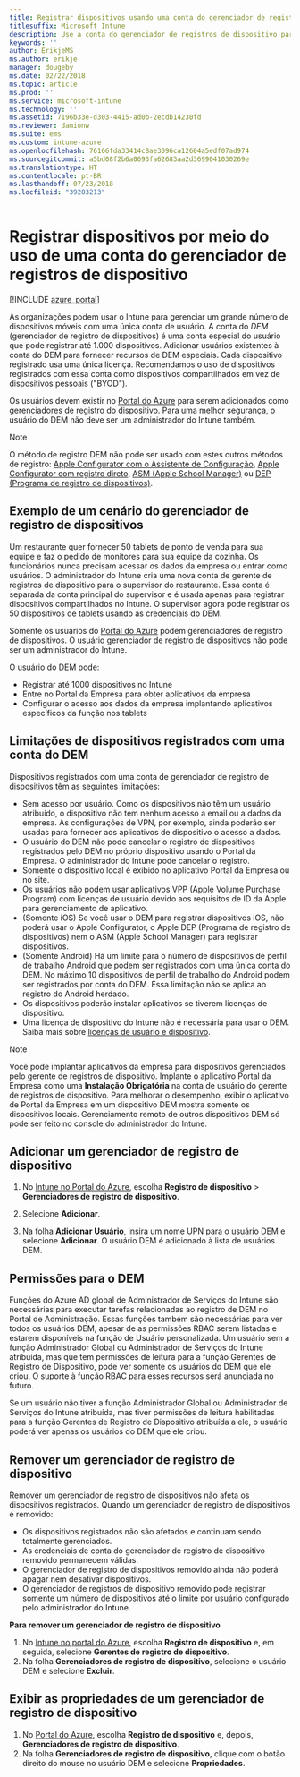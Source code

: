 ```yaml
---
title: Registrar dispositivos usando uma conta do gerenciador de registros de dispositivo
titlesuffix: Microsoft Intune
description: Use a conta do gerenciador de registros de dispositivo para registrar dispositivos no Intune. "
keywords: ''
author: ErikjeMS
ms.author: erikje
manager: dougeby
ms.date: 02/22/2018
ms.topic: article
ms.prod: ''
ms.service: microsoft-intune
ms.technology: ''
ms.assetid: 7196b33e-d303-4415-ad0b-2ecdb14230fd
ms.reviewer: damionw
ms.suite: ems
ms.custom: intune-azure
ms.openlocfilehash: 76166fda33414c8ae3096ca12604a5edf07ad974
ms.sourcegitcommit: a5bd08f2b6a0693fa62683aa2d3699041030269e
ms.translationtype: HT
ms.contentlocale: pt-BR
ms.lasthandoff: 07/23/2018
ms.locfileid: "39203213"
---
```

# <a name="enroll-devices-by-using-a-device-enrollment-manager-account"></a>Registrar dispositivos por meio do uso de uma conta do gerenciador de registros de dispositivo

[!INCLUDE [azure_portal](./includes/azure_portal.md)]

As organizações podem usar o Intune para gerenciar um grande número de dispositivos móveis com uma única conta de usuário. A conta do *DEM* (gerenciador de registro de dispositivos) é uma conta especial do usuário que pode registrar até 1.000 dispositivos. Adicionar usuários existentes à conta do DEM para fornecer recursos de DEM especiais. Cada dispositivo registrado usa uma única licença. Recomendamos o uso de dispositivos registrados com essa conta como dispositivos compartilhados em vez de dispositivos pessoais ("BYOD").  

Os usuários devem existir no [Portal do Azure](https://portal.azure.com) para serem adicionados como gerenciadores de registro do dispositivo. Para uma melhor segurança, o usuário do DEM não deve ser um administrador do Intune também.

>[!NOTE]
>O método de registro DEM não pode ser usado com estes outros métodos de registro: [Apple Configurator com o Assistente de Configuração](apple-configurator-setup-assistant-enroll-ios.md), [Apple Configurator com registro direto](apple-configurator-direct-enroll-ios.md), [ASM (Apple School Manager)](apple-school-manager-set-up-ios.md) ou [DEP (Programa de registro de dispositivos)](device-enrollment-program-enroll-ios.md).

## <a name="example-of-a-device-enrollment-manager-scenario"></a>Exemplo de um cenário do gerenciador de registro de dispositivos

Um restaurante quer fornecer 50 tablets de ponto de venda para sua equipe e faz o pedido de monitores para sua equipe da cozinha. Os funcionários nunca precisam acessar os dados da empresa ou entrar como usuários. O administrador do Intune cria uma nova conta de gerente de registros de dispositivo para o supervisor do restaurante.  Essa conta é separada da conta principal do supervisor e é usada apenas para registrar dispositivos compartilhados no Intune. O supervisor agora pode registrar os 50 dispositivos de tablets usando as credenciais do DEM.

Somente os usuários do [Portal do Azure](https://portal.azure.com) podem gerenciadores de registro de dispositivos. O usuário gerenciador de registro de dispositivos não pode ser um administrador do Intune.

O usuário do DEM pode:

-   Registrar até 1000 dispositivos no Intune
-   Entre no Portal da Empresa para obter aplicativos da empresa
-   Configurar o acesso aos dados da empresa implantando aplicativos específicos da função nos tablets

## <a name="limitations-of-devices-that-are-enrolled-with-a-dem-account"></a>Limitações de dispositivos registrados com uma conta do DEM

Dispositivos registrados com uma conta de gerenciador de registro de dispositivos têm as seguintes limitações:

  - Sem acesso por usuário. Como os dispositivos não têm um usuário atribuído, o dispositivo não tem nenhum acesso a email ou a dados da empresa. As configurações de VPN, por exemplo, ainda poderão ser usadas para fornecer aos aplicativos de dispositivo o acesso a dados.
  - O usuário do DEM não pode cancelar o registro de dispositivos registrados pelo DEM no próprio dispositivo usando o Portal da Empresa. O administrador do Intune pode cancelar o registro.
  - Somente o dispositivo local é exibido no aplicativo Portal da Empresa ou no site.
  - Os usuários não podem usar aplicativos VPP (Apple Volume Purchase Program) com licenças de usuário devido aos requisitos de ID da Apple para gerenciamento de aplicativo.
  - (Somente iOS) Se você usar o DEM para registrar dispositivos iOS, não poderá usar o Apple Configurator, o Apple DEP (Programa de registro de dispositivos) nem o ASM (Apple School Manager) para registrar dispositivos.
  - (Somente Android) Há um limite para o número de dispositivos de perfil de trabalho Android que podem ser registrados com uma única conta do DEM. No máximo 10 dispositivos de perfil de trabalho do Android podem ser registrados por conta do DEM. Essa limitação não se aplica ao registro do Android herdado.
  - Os dispositivos poderão instalar aplicativos se tiverem licenças de dispositivo.
  - Uma licença de dispositivo do Intune não é necessária para usar o DEM. Saiba mais sobre [licenças de usuário e dispositivo](licenses-assign.md#how-user-and-device-licenses-affect-access-to-services).


> [!NOTE]
> Você pode implantar aplicativos da empresa para dispositivos gerenciados pelo gerente de registros de dispositivo. Implante o aplicativo Portal da Empresa como uma **Instalação Obrigatória** na conta de usuário do gerente de registros de dispositivo.
> Para melhorar o desempenho, exibir o aplicativo de Portal da Empresa em um dispositivo DEM mostra somente os dispositivos locais. Gerenciamento remoto de outros dispositivos DEM só pode ser feito no console do administrador do Intune.


## <a name="add-a-device-enrollment-manager"></a>Adicionar um gerenciador de registro de dispositivo

1.  No [Intune no Portal do Azure](https://aka.ms/intuneportal), escolha **Registro de dispositivo** > **Gerenciadores de registro de dispositivo**.

2.  Selecione **Adicionar**.

3.  Na folha **Adicionar Usuário**, insira um nome UPN para o usuário DEM e selecione **Adicionar**. O usuário DEM é adicionado à lista de usuários DEM.

## <a name="permissions-for-dem"></a>Permissões para o DEM

Funções do Azure AD global de Administrador de Serviços do Intune são necessárias para executar tarefas relacionadas ao registro de DEM no Portal de Administração. Essas funções também são necessárias para ver todos os usuários DEM, apesar de as permissões RBAC serem listadas e estarem disponíveis na função de Usuário personalizada. Um usuário sem a função Administrador Global ou Administrador de Serviços do Intune atribuída, mas que tem permissões de leitura para a função Gerentes de Registro de Dispositivo, pode ver somente os usuários do DEM que ele criou. O suporte à função RBAC para esses recursos será anunciada no futuro.

Se um usuário não tiver a função Administrador Global ou Administrador de Serviços do Intune atribuída, mas tiver permissões de leitura habilitadas para a função Gerentes de Registro de Dispositivo atribuída a ele, o usuário poderá ver apenas os usuários do DEM que ele criou.

## <a name="remove-a-device-enrollment-manager"></a>Remover um gerenciador de registro de dispositivo

Remover um gerenciador de registro de dispositivos não afeta os dispositivos registrados. Quando um gerenciador de registro de dispositivos é removido:

-   Os dispositivos registrados não são afetados e continuam sendo totalmente gerenciados.
-   As credenciais de conta do gerenciador de registro de dispositivo removido permanecem válidas.
-   O gerenciador de registro de dispositivos removido ainda não poderá apagar nem desativar dispositivos.
-   O gerenciador de registros de dispositivo removido pode registrar somente um número de dispositivos até o limite por usuário configurado pelo administrador do Intune.

**Para remover um gerenciador de registro de dispositivo**

1. No [Intune no portal do Azure](https://aka.ms/intuneportal), escolha **Registro de dispositivo** e, em seguida, selecione **Gerentes de registro de dispositivo**.
2. Na folha **Gerenciadores de registro de dispositivo**, selecione o usuário DEM e selecione **Excluir**.

## <a name="view-the-properties-of-a-device-enrollment-manager"></a>Exibir as propriedades de um gerenciador de registro de dispositivo

1. No [Portal do Azure](https://portal.azure.com), escolha **Registro de dispositivo** e, depois, **Gerenciadores de registro de dispositivo**.
2. Na folha **Gerenciadores de registro de dispositivo**, clique com o botão direito do mouse no usuário DEM e selecione **Propriedades**.
